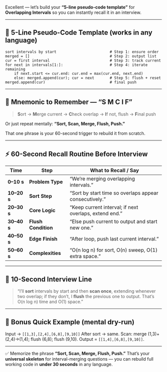 Excellent — let’s build your **“5-line pseudo-code template”** for **Overlapping Intervals** so you can instantly recall it in an interview.

---

## 🧩 5-Line Pseudo-Code Template (works in any language)

```
sort intervals by start                        # Step 1: ensure order
merged = []                                    # Step 2: output list
cur = first interval                           # Step 3: track current
for next in intervals[1:]:                     # Step 4: iterate remaining
    if next.start <= cur.end: cur.end = max(cur.end, next.end)
    else: merged.append(cur); cur = next       # Step 5: flush + reset
merged.append(cur)                             # final push
```

---

## 🧠 Mnemonic to Remember — **“S M C I F”**

> **S**ort → **M**erge current → **C**heck overlap → **I**f not, flush → **F**inal push

Or just repeat mentally:
**“Sort, Scan, Merge, Flush, Push.”**

That one phrase is your 60-second trigger to rebuild it from scratch.

---

## ⚡ 60-Second Recall Routine Before Interview

| Time        | Step                | What to Recall / Say                                   |
| ----------- | ------------------- | ------------------------------------------------------ |
| **0–10 s**  | **Problem Type**    | “We’re merging overlapping intervals.”                 |
| **10–20 s** | **Sort Step**       | “Sort by start time so overlaps appear consecutively.” |
| **20–30 s** | **Core Logic**      | “Keep current interval; if next overlaps, extend end.” |
| **30–40 s** | **Flush Condition** | “Else push current to output and start new one.”       |
| **40–50 s** | **Edge Finish**     | “After loop, push last current interval.”              |
| **50–60 s** | **Complexities**    | “O(n log n) for sort, O(n) sweep, O(1) extra space.”   |

---

## 💬 10-Second Interview Line

> “I’ll **sort** intervals by start and then **scan once**, extending whenever two overlap;
> if they don’t, I **flush** the previous one to output. That’s O(n log n) time and O(1) space.”

---

## 🧠 Bonus Quick Example (mental dry-run)

Input → `[[1,3],[2,4],[6,8],[9,10]]`
After sort → same.
Scan: merge (1,3)+(2,4)→(1,4); flush (6,8); flush (9,10).
Output = `[[1,4],[6,8],[9,10]]`.

---

✅ Memorize the phrase **“Sort, Scan, Merge, Flush, Push.”**
That’s your **universal skeleton** for interval-merging questions — you can rebuild full working code in **under 30 seconds** in any language.
